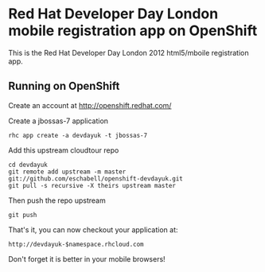 Red Hat Developer Day London mobile registration app on OpenShift
=================================================================

This is the Red Hat Developer Day London 2012 html5/mboile registration app.

Running on OpenShift
--------------------

Create an account at http://openshift.redhat.com/

Create a jbossas-7 application

    rhc app create -a devdayuk -t jbossas-7

Add this upstream cloudtour repo

    cd devdayuk
    git remote add upstream -m master git://github.com/eschabell/openshift-devdayuk.git
    git pull -s recursive -X theirs upstream master

Then push the repo upstream

    git push

That's it, you can now checkout your application at:

    http://devdayuk-$namespace.rhcloud.com

Don't forget it is better in your mobile browsers!
